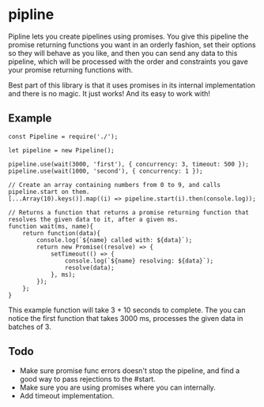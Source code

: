 # pipline
Pipline lets you create pipelines using promises. You give this pipeline the promise returning functions you want in an orderly fashion, set their options so they will behave as you like, and then you can send any data to this pipeline, which will be processed with the order and constraints you gave your promise returning functions with.

Best part of this library is that it uses promises in its internal implementation and there is no magic. It just works! And its easy to work with!

## Example
```
const Pipeline = require('./');

let pipeline = new Pipeline();

pipeline.use(wait(3000, 'first'), { concurrency: 3, timeout: 500 });
pipeline.use(wait(1000, 'second'), { concurrency: 1 });

// Create an array containing numbers from 0 to 9, and calls pipeline.start on them.
[...Array(10).keys()].map((i) => pipeline.start(i).then(console.log));

// Returns a function that returns a promise returning function that resolves the given data to it, after a given ms.
function wait(ms, name){
	return function(data){
		console.log(`${name} called with: ${data}`);
		return new Promise((resolve) => {
			setTimeout(() => { 
				console.log(`${name} resolving: ${data}`);
				resolve(data); 
			}, ms);
		});
	};
}
```
This example function will take 3 + 10 seconds to complete. The you can notice the first function that takes 3000 ms, processes the given data in batches of 3. 

## Todo
- Make sure promise func errors doesn't stop the pipeline, and find a good way to pass rejections to the #start.
- Make sure you are using promises where you can internally.
- Add timeout implementation.

